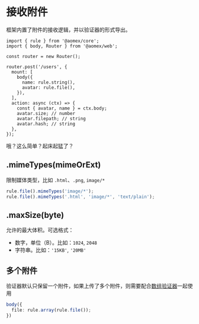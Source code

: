 # 接收附件

框架内置了附件的接收逻辑，并以验证器的形式导出。

```typescript{11}
import { rule } from '@aomex/core';
import { body, Router } from '@aomex/web';

const router = new Router();

router.post('/users', {
  mount: [
    body({
      name: rule.string(),
      avatar: rule.file(),
    }),
  ],
  action: async (ctx) => {
    const { avatar, name } = ctx.body;
    avatar.size; // number
    avatar.filepath; // string
    avatar.hash; // string
  },
});
```

哦？这么简单？起床起猛了？

## .mimeTypes(mimeOrExt)

限制媒体类型，比如 `.html`、`.png`, `image/*`

```typescript
rule.file().mimeTypes('image/*');
rule.file().mimeTypes('.html', 'image/*', 'text/plain');
```

## .maxSize(byte)

允许的最大体积。可选格式：

- 数字，单位（B）。比如：`1024`, `2048`
- 字符串。比如：`'15KB'`, `'20MB'`

## 多个附件

验证器默认只保留一个附件，如果上传了多个附件，则需要配合[数组验证器](/core/validator.html#rule-array-item)一起使用

```typescript
body({
  file: rule.array(rule.file());
})
```
